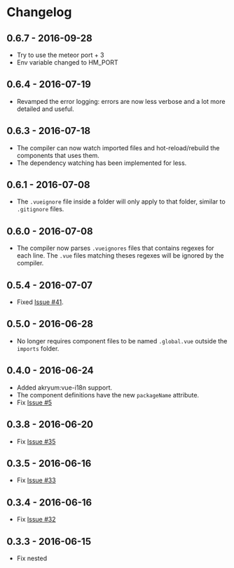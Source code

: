 # Changelog

## 0.6.7 - 2016-09-28

 - Try to use the meteor port + 3
 - Env variable changed to HM_PORT

## 0.6.4 - 2016-07-19

 - Revamped the error logging: errors are now less verbose and a lot more detailed and useful.

## 0.6.3 - 2016-07-18

 - The compiler can now watch imported files and hot-reload/rebuild the components that uses them.
 - The dependency watching has been implemented for less.

## 0.6.1 - 2016-07-08

 - The `.vueignore` file inside a folder will only apply to that folder, similar to `.gitignore` files.

## 0.6.0 - 2016-07-08

 - The compiler now parses `.vueignores` files that contains regexes for each line. The `.vue` files matching theses regexes will be ignored by the compiler.

## 0.5.4 - 2016-07-07

 - Fixed [Issue #41](https://github.com/Akryum/meteor-vue-component/issues/41).

## 0.5.0 - 2016-06-28

 - No longer requires component files to be named `.global.vue` outside the `imports` folder.

## 0.4.0 - 2016-06-24

 - Added akryum:vue-i18n support.
 - The component definitions have the new `packageName` attribute.
 - Fix [Issue #5](https://github.com/Akryum/meteor-vue-component/issues/5)

## 0.3.8 - 2016-06-20

 - Fix [Issue #35](https://github.com/Akryum/meteor-vue-component/issues/35)

## 0.3.5 - 2016-06-16

 - Fix [Issue #33](https://github.com/Akryum/meteor-vue-component/issues/33)

## 0.3.4 - 2016-06-16

 - Fix [Issue #32](https://github.com/Akryum/meteor-vue-component/issues/32)

## 0.3.3 - 2016-06-15

 - Fix nested <template> tags for Vue conditional rendering [#29](https://github.com/Akryum/meteor-vue-component/issues/29)

## 0.3.2 - 2016-06-15

 - Support for meteor 1.3.3
 - Fix [Issue #28](https://github.com/Akryum/meteor-vue-component/issues/28)

## 0.3.0  - 2016-06-13

 - Added support for `lang` attribute on `<script>` tags.

## 0.2.1 - 2016-06-10

 - Fix [Issue #26](https://github.com/Akryum/meteor-vue-component/issues/26)

## 0.2.0 - 2016-06-08

 - Adds support for `lang` attribute in `<template>` tags.

## 0.1.2 - 2016-06-06

 - Fix locally registered component constructors not updating [#6](https://github.com/Akryum/meteor-vue-component/issues/6)

## 0.1.1 - 2016-06-06

 - Fix relative imports not working Issue [#7](https://github.com/Akryum/meteor-vue-component/issues/7)
 - Globally registered component constructors are now correctly updated Issue [#6](https://github.com/Akryum/meteor-vue-component/issues/6)

## 0.1.0 - 2016-06-05

 - Instant hot-push reloading of vue components.

## 0.0.5 - 2016-06-03

 - `.global.vue` files outside of the `imports` directory are automatically registered as custom tags. The default tag name is the name of the file in kebab-case, and you can set your own with the `name` attribute in the component options.

## 0.0.4 - 2016-06-03

 - Removed remaining debug `console.log`

## 0.0.3 - 2016-06-01

 - `lang` attribute implementation for `<style>` tags. Now exposes a config object to add lang support with other packages: `global.vue.lang` (see [akryum:vue-less](https://github.com/Akryum/meteor-vue-component/tree/master/packages/vue-less)).

## 0.0.2 - 2016-05-30

 - Removed autoprefixer postcss plugin due to a huge hit on the plugin loading time.
